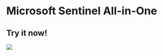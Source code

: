 # Microsoft Sentinel All-in-One

## Try it now!

<a href="https://portal.azure.com/#create/Microsoft.Template/uri/https%3A%2F%2Fraw.githubusercontent.com%2F2gcloud%2Fmanaged-sentinel%2Fmain%2Fazuredeploy.json/createUIDefinitionUri/https%3A%2F%2Fraw.githubusercontent.com%2F2gcloud%2Fmanaged-sentinel%2Fmain%2FcreateUiDefinition.json" target="_blank">
    <img src="https://aka.ms/deploytoazurebutton""/>
</a>
